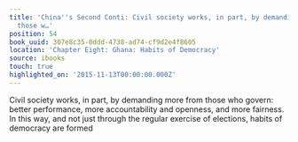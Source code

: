```yaml
---
title: 'China''s Second Conti: Civil society works, in part, by demanding more from
  those w…'
position: 54
book_uuid: 307e8c35-0ddd-4738-ad74-cf9d2e4f8605
location: 'Chapter Eight: Ghana: Habits of Democracy'
source: ibooks
touch: true
highlighted_on: '2015-11-13T00:00:00.000Z'
---
```


Civil society works, in part, by demanding more from those who govern: better performance, more accountability and openness, and more fairness. In this way, and not just through the regular exercise of elections, habits of democracy are formed